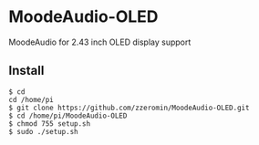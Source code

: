 # MoodeAudio-OLED
MoodeAudio for 2.43 inch OLED display support

## Install
<pre><code>$ cd
cd /home/pi
$ git clone https://github.com/zzeromin/MoodeAudio-OLED.git
$ cd /home/pi/MoodeAudio-OLED
$ chmod 755 setup.sh
$ sudo ./setup.sh
</code></pre>
